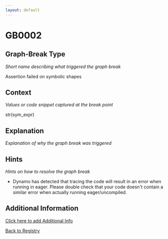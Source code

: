 ```yaml
---
layout: default
---
```

# GB0002

## Graph-Break Type
*Short name describing what triggered the graph break*

Assertion failed on symbolic shapes

## Context
*Values or code snippet captured at the break point*

str(sym_expr)

## Explanation
*Explanation of why the graph break was triggered*



## Hints
*Hints on how to resolve the graph break*

- Dynamo has detected that tracing the code will result in an error when running in eager. Please double check that your code doesn't contain a similar error when actually running eager/uncompiled.


## Additional Information

<!-- ADDITIONAL INFORMATION START - Add custom information below this line -->

<!-- ADDITIONAL INFORMATION END -->


[Click here to add Additional Info](https://github.com/pytorch-labs/compile-graph-break-site/edit/main/docs/gb/gb0002.md)

[Back to Registry](../index.html)
